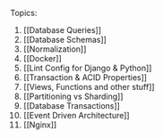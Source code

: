 Topics:

1. [[Database Queries]]
2. [[Database Schemas]]
3. [[Normalization]]
4. [[Docker]]
5. [[Lint Config for Django & Python]]
6. [[Transaction & ACID Properties]]
7. [[Views, Functions and other stuff]]
8. [[Partitioning vs Sharding]]
9. [[Database Transactions]]
10. [[Event Driven Architecture]]
11. [[Nginx]]
